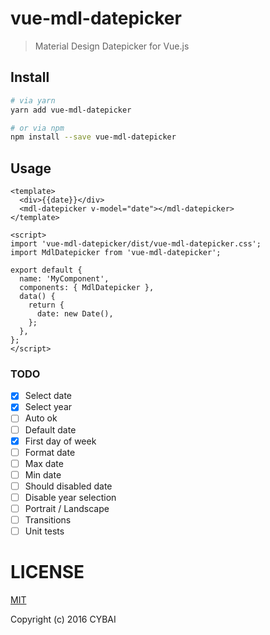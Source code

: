 # vue-mdl-datepicker

> Material Design Datepicker for Vue.js

## Install

```sh
# via yarn
yarn add vue-mdl-datepicker

# or via npm
npm install --save vue-mdl-datepicker
```

## Usage
```vue
<template>
  <div>{{date}}</div>
  <mdl-datepicker v-model="date"></mdl-datepicker>
</template>

<script>
import 'vue-mdl-datepicker/dist/vue-mdl-datepicker.css';
import MdlDatepicker from 'vue-mdl-datepicker';

export default {
  name: 'MyComponent',
  components: { MdlDatepicker },
  data() {
    return {
      date: new Date(),
    };
  },
};
</script>
```

### TODO
- [x] Select date
- [x] Select year
- [ ] Auto ok
- [ ] Default date
- [x] First day of week
- [ ] Format date
- [ ] Max date
- [ ] Min date
- [ ] Should disabled date
- [ ] Disable year selection
- [ ] Portrait / Landscape
- [ ] Transitions
- [ ] Unit tests

# LICENSE

[MIT](http://opensource.org/licenses/MIT)

Copyright (c) 2016 CYBAI

